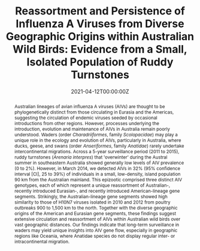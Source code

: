 ---
title: "Reassortment and Persistence of Influenza A Viruses from Diverse Geographic Origins within Australian Wild Birds: Evidence from a Small, Isolated Population of Ruddy Turnstones"
authors:
- Bethany J. Hoye
- Celeste M. Donato
- admin
- Yi-Mo Deng
- Simone Warner
- Aeron C. Hurt
- Marcel Klaassen
- Dhanasekaran Vijaykrishna
author_notes: ""
date: "2021-04-12T00:00:00Z"
doi: https://doi.org/10.1128/JVI.02193-20

# Schedule page publish date (NOT publication's date).
publishDate: "2021-04-12T00:00:00Z"

# Publication type.
# Legend: 0 = Uncategorized; 1 = Conference paper; 2 = Journal article;
# 3 = Preprint / Working Paper; 4 = Report; 5 = Book; 6 = Book section;
# 7 = Thesis; 8 = Patent
publication_types: ["2"]

# Publication name and optional abbreviated publication name.
publication: "*Journal of Virology*"
publication_short: ""

abstract: "Australian lineages of avian influenza A viruses (AIVs) are thought to be phylogenetically distinct from those circulating in Eurasia and the Americas, suggesting the circulation of endemic viruses seeded by occasional introductions from other regions. However, processes underlying the introduction, evolution and maintenance of AIVs in Australia remain poorly understood. Waders (order _Charadriiformes_, family _Scolopacidae_) may play a unique role in the ecology and evolution of AIVs, particularly in Australia, where ducks, geese, and swans (order _Anseriformes_, family _Anatidae_) rarely undertake intercontinental migrations. Across a 5-year surveillance period (2011 to 2015), ruddy turnstones (_Arenaria interpres_) that 'overwinter' during the Austral summer in southeastern Australia showed generally low levels of AIV prevalence (0 to 2%). However, in March 2014, we detected AIVs in 32% (95% confidence interval [CI], 25 to 39%) of individuals in a small, low-density, island population 90 km from the Australian mainland. This epizootic comprised three distinct AIV genotypes, each of which represent a unique reassortment of Australian-, recently introduced Eurasian-, and recently introduced American-lineage gene segments. Strikingly, the Australian-lineage gene segments showed high similarity to those of H10N7 viruses isolated in 2010 and 2012 from poultry outbreaks 900 to 1,500 km to the north. Together with the diverse geographic origins of the American and Eurasian gene segments, these findings suggest extensive circulation and reassortment of AIVs within Australian wild birds over vast geographic distances. Our findings indicate that long-term surveillance in waders may yield unique insights into AIV gene flow, especially in geographic regions like Oceania, where Anatidae species do not display regular inter- or intracontinental migration."

# Summary. An optional shortened abstract.
summary:

tags:
- Migration
- Climate change
- News and Views
featured: false

links:
  - name: "Link"
url: ''
url_pdf: ''
url_code: ''
url_dataset: ''
url_poster: ''
url_project: ''
url_slides: ''
url_source: ''
url_video: ''

# Featured image
# To use, add an image named `featured.jpg/png` to your page's folder. 
image:
  caption: ''
focal_point: ""
preview_only: false

# Associated Projects (optional).
#   Associate this publication with one or more of your projects.
#   Simply enter your project's folder or file name without extension.
#   E.g. `internal-project` references `content/project/internal-project/index.md`.
#   Otherwise, set `projects: []`.
projects: []

# Slides (optional).
#   Associate this publication with Markdown slides.
#   Simply enter your slide deck's filename without extension.
#   E.g. `slides: "example"` references `content/slides/example/index.md`.
#   Otherwise, set `slides: ""`.
slides: ""
---